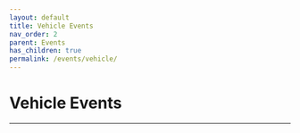```yaml
---
layout: default
title: Vehicle Events
nav_order: 2
parent: Events
has_children: true
permalink: /events/vehicle/
---
```


# Vehicle Events

---
